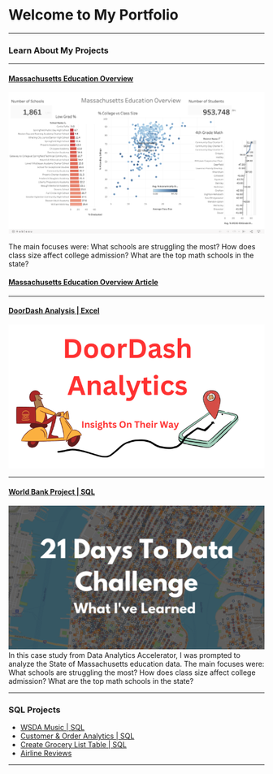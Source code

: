# Welcome to My Portfolio

---

### Learn About My Projects

---
#### [Massachusetts Education Overview](https://public.tableau.com/app/profile/dava.betts/viz/MassachusettsEducationOverview_16921526478260/MassachusettsEducationOverview)
<img src="images/Screenshot 2023-08-24 at 1.57.37 PM.png"/>

The main focuses were:
What schools are struggling the most?
How does class size affect college admission?
What are the top math schools in the state? 
#### [Massachusetts Education Overview Article](https://www.linkedin.com/pulse/massachusetts-school-project-dava-betts/?trackingId=rdGItH05SRC%2BeCdSE5Nc2w%3D%3D)


 

---
#### [DoorDash Analysis | Excel](https://www.linkedin.com/pulse/doordash-analytics-dava-betts/?trackingId=ddRZgjmQRfmBDQOCuJKJFQ%3D%3D)
<img src="images/DDimage.png">
 


---
#### [World Bank Project | SQL]([https://www.linkedin.com/pulse/massachusetts-education-analysis-samantha-paul/](https://www.linkedin.com/pulse/show-me-money-dava-betts/?published=t))
[<img src="images/21 Days To Data Challenge What I've Learned Cover.png?raw=true"/>](https://www.linkedin.com/pulse/what-i-learned-21-days-data-avery-smith)
In this case study from Data Analytics Accelerator, I was prompted to analyze the State of Massachusetts education data. The main focuses were:
What schools are struggling the most?
How does class size affect college admission?
What are the top math schools in the state? 

---

### SQL Projects

- [WSDA Music | SQL](https://github.com/DavaBetts/SQL/blob/main/WSDA_Music.db)
- [Customer & Order Analytics | SQL](https://github.com/DavaBetts/SQL/blob/main/Customer%20and%20Order%20Analytics)
- [Create Grocery List Table | SQL](https://github.com/DavaBetts/SQL/blob/main/Grocery%20Store%20Database%20and%20Stats)
- [Airline Reviews](https://github.com/DavaBetts/SQL/blob/main/Airline_Reviews)


---




